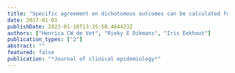 ```yaml
---
title: "Specific agreement on dichotomous outcomes can be calculated for more than two raters"
date: 2017-01-01
publishDate: 2023-01-10T13:35:50.464423Z
authors: ["Henrica CW de Vet", "Rieky E Dikmans", "Iris Eekhout"]
publication_types: ["2"]
abstract: ""
featured: false
publication: "*Journal of clinical epidemiology*"
---
```


